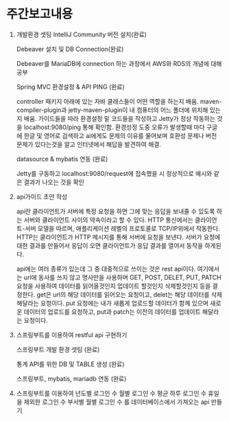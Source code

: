 # 주간보고내용

1. 개발환경 셋팅
   IntelliJ Community 버전 설치(완료)

   Debeaver 설치 및 DB Connection(완료)

   Debeaver를 MariaDB에 connection 하는 과정에서 AWS와 RDS의 개념에 대해 공부

   Spring MVC 환경설정 & API PING (완료)

   controller 패키지 아래에 있는 자바 클래스들이 어떤 역할을 하는지 배움.
   maven-compiler-plugin과 jetty-maven-plugin이 내 컴퓨터의 어느 폴더에 위치해 있는지 배움.
   가이드들을 따라 환경설정 밑 코드들을 작성하고 Jetty가 정상 작동하는 것을 localhost:9080/ping 통해 확인함.
   환경성정 도중 오류가 발생할때 마다 구글에 한글 및 영어로 검색하고 ai에게도 문제의 이유를 물어보며 호환성 문제나 버전 문제가 
   있다는것을 알고 인터넷에서 해답을 발견하여 해결.

   datasource & mybatis 연동 (완료)

   Jetty를 구동하고 localhost:9080/request에 접속했을 시 정상적으로 예시와 같은 결과가 나오는 것을 확인

2. api가이드 초안 작성

   
   api란 클라이언트가 서버에 특정 요청을 하면 그에 맞는 응답을 보내줄 수 있도록 하는 서버와 클라이언트 사이의 약속이라고 할 수 있다.
   HTTP 통신에서는 클라이언트-서버 모델을 따르며, 애플리케이션 레벨의 프로토콜로 TCP/IP위에서 작동한다. HTTP는 클라이언트가 HTTP 메시지를 통해 서버에 요청을 보낸다.
   서버가 요청에 대한 결과를 만들어서 응답이 오면 클라이언트가 응답 결과를 열어서 동작을 하게된다.
   
   api에는 여러 종류가 있는데 그 중 대중적으로 쓰이는 것은 rest api이다.
   여기에서는 url에 동사를 쓰지 않고 명사만을 사용하며 GET, POST, DELET, PUT, PATCH 요청을 사용하여 데이터를 읽어올것인지 업데이트 할것인지 삭제할것인지 등을 결정한다.
   get은 url의 해당 데이터를 읽어오는 요청이고, delet는 해당 데이터를 삭제해달라는 요청이다.
   put 요청에는 내가 새롭게 업로드할 데이터가 함께 있으며 새로운 데이터의 업로드를 요청하고, put과 patch는 이전의 데이터를 업데이트 해달라는 요청이다.

3. 스프링부트를 이용하여 restful api 구현하기

   스프링부트 개발 환경 셋팅 (완료)

   통계 API를 위한 DB 및 TABLE 생성 (완료)

   스프링부트, mybatis, mariadb 연동 (완료)

4. 스프링부트를 이용하여
   년도별 로그인 수
   월별 로그인 수
   평균 하루 로그인 수
   휴일을 제외한 로그인 수
   부서별 월별 로그인 수
를 데이터베이스에서 가져오는 api 만들기

   
